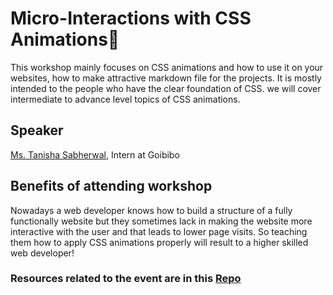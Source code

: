 # Micro-Interactions with CSS Animations💖
This workshop mainly focuses on CSS animations and how to use it on your websites, how to make attractive markdown file for the projects. It is mostly intended to the people who have the clear foundation of CSS. we will cover intermediate to advance level topics of CSS animations.

## Speaker 
[Ms. Tanisha Sabherwal](https://www.linkedin.com/in/tanishasabherwal/), Intern at Goibibo

## Benefits of attending workshop
Nowadays a web developer knows how to build a structure of a fully functionally website but they sometimes lack in making the website more interactive with the user and that leads to lower page visits. So teaching them how to apply CSS animations properly will result to a higher skilled web developer!

### Resources related to the event are in this [Repo](bit.ly/e3-repo)
